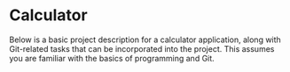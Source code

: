 # Calculator
Below is a basic project description for a calculator application, along with Git-related tasks that can be incorporated into the project. This assumes you are familiar with the basics of programming and Git.

